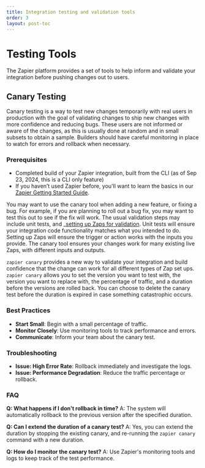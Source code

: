 ```yaml
---
title: Integration testing and validation tools
order: 3
layout: post-toc
---
```


# Testing Tools

The Zapier platform provides a set of tools to help inform and validate your integration before pushing changes out to users.

## Canary Testing

Canary testing is a way to test new changes temporarily with real users in production with the goal of validating changes to ship new changes with more confidence and reducing bugs.
These users are not informed or aware of the changes, as this is usually done at random and in small subsets to obtain a sample. Builders should have careful monitoring in place to watch for errors and rollback when necessary.

### Prerequisites

- Completed build of your Zapier integration, built from the CLI (as of Sep 23, 2024, this is a CLI only feature)
- If you haven’t used Zapier before, you'll want to learn the basics in our [Zapier Getting Started Guide](https://zapier.com/learn/zapier-quick-start-guide/).

You may want to use the canary tool when adding a new feature, or fixing a bug. For example, if you are planning to roll out a bug fix, you may want to test this out to see if the fix will work. The usual validation steps may include unit tests, and _[setting up Zaps for validation](https://platform.zapier.com/build/test-monitoring). 
Unit tests will ensure your integration code functionality matches what you intended to do. Setting up Zaps will ensure the trigger or action works with the inputs you provide. The canary tool ensures your changes work for many existing live Zaps, with different inputs and outputs. 

`zapier canary` provides a new way to validate your integration and build confidence that the change can work for all different types of Zap set ups.
`zapier canary` allows you to set the version you want to test with, the version you want to replace with, the percentage of traffic, and a duration before the versions are rolled back.
You can choose to delete the canary test before the duration is expired in case something catastrophic occurs.


### Best Practices

- **Start Small**: Begin with a small percentage of traffic.
- **Monitor Closely**: Use monitoring tools to track performance and errors.
- **Communicate**: Inform your team about the canary test.

### Troubleshooting

- **Issue: High Error Rate**: Rollback immediately and investigate the logs.
- **Issue: Performance Degradation**: Reduce the traffic percentage or rollback.

### FAQ

**Q: What happens if I don't rollback in time?**
A: The system will automatically rollback to the previous version after the specified duration.

**Q: Can I extend the duration of a canary test?**
A: Yes, you can extend the duration by stopping the existing canary, and re-running the `zapier canary` command with a new duration.

**Q: How do I monitor the canary test?**
A: Use Zapier's monitoring tools and logs to keep track of the test performance.
